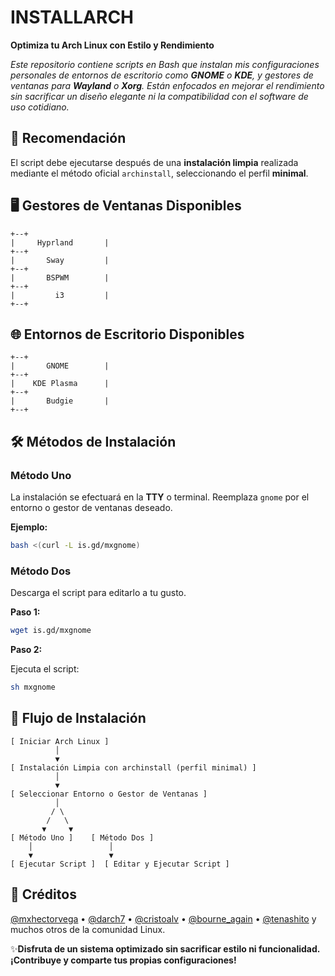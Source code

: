 # INSTALLARCH

**Optimiza tu Arch Linux con Estilo y Rendimiento**

*Este repositorio contiene scripts en Bash que instalan mis configuraciones personales de entornos de escritorio como **GNOME** o **KDE**, y gestores de ventanas para **Wayland** o **Xorg**. Están enfocados en mejorar el rendimiento sin sacrificar un diseño elegante ni la compatibilidad con el software de uso cotidiano.*

## 🚀 Recomendación

El script debe ejecutarse después de una **instalación limpia** realizada mediante el método oficial `archinstall`, seleccionando el perfil **minimal**.

## 🖥️ Gestores de Ventanas Disponibles

```
+--+
|     Hyprland       |
+--+
|       Sway         |
+--+
|       BSPWM        |
+--+
|         i3         |
+--+
```

## 🌐 Entornos de Escritorio Disponibles

```
+--+
|       GNOME        |
+--+
|    KDE Plasma      |
+--+
|       Budgie       |
+--+
```

## 🛠️ Métodos de Instalación

### Método Uno

La instalación se efectuará en la **TTY** o terminal. Reemplaza `gnome` por el entorno o gestor de ventanas deseado.

**Ejemplo:**

```bash
bash <(curl -L is.gd/mxgnome)
```

### Método Dos

Descarga el script para editarlo a tu gusto.

**Paso 1:**

```bash
wget is.gd/mxgnome
```

**Paso 2:**

Ejecuta el script:

```bash
sh mxgnome
```

## 📝 Flujo de Instalación

```
[ Iniciar Arch Linux ]
          │
          ▼
[ Instalación Limpia con archinstall (perfil minimal) ]
          │
          ▼
[ Seleccionar Entorno o Gestor de Ventanas ]
          │
         / \
        /   \
       ▼     ▼
[ Método Uno ]    [ Método Dos ]
    │                 │
    ▼                 ▼
[ Ejecutar Script ]  [ Editar y Ejecutar Script ]
```

## 🙌 Créditos

[@mxhectorvega](#) • [@darch7](#) • [@cristoalv](#) • [@bourne_again](#) • [@tenashito](#) y muchos otros de la comunidad Linux.

✨**Disfruta de un sistema optimizado sin sacrificar estilo ni funcionalidad. ¡Contribuye y comparte tus propias configuraciones!**